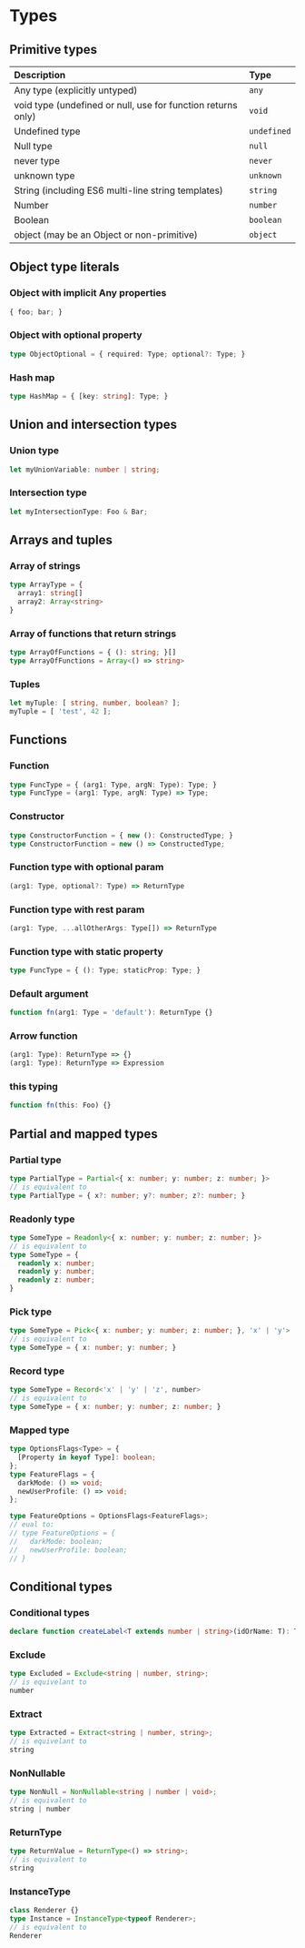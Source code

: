 # Types


## Primitive types

| Description                                                  | Type        |
|:-------------------------------------------------------------|:------------|
| Any type (explicitly untyped)                                | `any`       |
| void type (undefined or null, use for function returns only) | `void`      |
| Undefined type                                               | `undefined` |
| Null type                                                    | `null`      |
| never type                                                   | `never`     |
| unknown type                                                 | `unknown`   |
| String (including ES6 multi-line string templates)           | `string`    |
| Number                                                       | `number`    |
| Boolean                                                      | `boolean`   |
| object (may be an Object or non-primitive)                   | `object`    |

## Object type literals

### Object with implicit Any properties
```typescript
{ foo; bar; }
```

### Object with optional property
```typescript
type ObjectOptional = { required: Type; optional?: Type; }
```

### Hash map
```typescript
type HashMap = { [key: string]: Type; }
```


## Union and intersection types

### Union type
```typescript
let myUnionVariable: number | string;
```

### Intersection type
```typescript
let myIntersectionType: Foo & Bar;
```


## Arrays and tuples
### Array of strings
```typescript
type ArrayType = {
  array1: string[]
  array2: Array<string>
}
```

### Array of functions that return strings
```typescript
type ArrayOfFunctions = { (): string; }[]
type ArrayOfFunctions = Array<() => string>
```

### Tuples
```typescript
let myTuple: [ string, number, boolean? ];
myTuple = [ 'test', 42 ];
```


## Functions

### Function 	
```typescript
type FuncType = { (arg1: Type, argN: Type): Type; }
type FuncType = (arg1: Type, argN: Type) => Type;
 ```

### Constructor 
```typescript
type ConstructorFunction = { new (): ConstructedType; }
type ConstructorFunction = new () => ConstructedType;
```

### Function type with optional param
```typescript
(arg1: Type, optional?: Type) => ReturnType
```

### Function type with rest param
```typescript
(arg1: Type, ...allOtherArgs: Type[]) => ReturnType
```

### Function type with static property 
```typescript
type FuncType = { (): Type; staticProp: Type; }
```

### Default argument 
```typescript
function fn(arg1: Type = 'default'): ReturnType {}
```

### Arrow function 
```typescript
(arg1: Type): ReturnType => {}
(arg1: Type): ReturnType => Expression
```

### this typing 
```typescript
function fn(this: Foo) {}
```


## Partial and mapped types
### Partial type
```typescript
type PartialType = Partial<{ x: number; y: number; z: number; }>
// is equivalent to
type PartialType = { x?: number; y?: number; z?: number; }
```

### Readonly type
```typescript
type SomeType = Readonly<{ x: number; y: number; z: number; }>
// is equivalent to
type SomeType = {
  readonly x: number;
  readonly y: number;
  readonly z: number;
}
```

### Pick type
```typescript
type SomeType = Pick<{ x: number; y: number; z: number; }, 'x' | 'y'>
// is equivalent to
type SomeType = { x: number; y: number; }
```

### Record type
```typescript
type SomeType = Record<'x' | 'y' | 'z', number>
// is equivalent to
type SomeType = { x: number; y: number; z: number; }
```

### Mapped type
```typescript
type OptionsFlags<Type> = {
  [Property in keyof Type]: boolean;
};
type FeatureFlags = {
  darkMode: () => void;
  newUserProfile: () => void;
};

type FeatureOptions = OptionsFlags<FeatureFlags>;
// eual to:
// type FeatureOptions = {
//   darkMode: boolean;
//   newUserProfile: boolean;
// }
```

## Conditional types
### Conditional types
```typescript
declare function createLabel<T extends number | string>(idOrName: T): T extends number ? Id : Name;
```

### Exclude
```typescript
type Excluded = Exclude<string | number, string>;
// is equivelant to
number
```

### Extract
```typescript
type Extracted = Extract<string | number, string>;
// is equivelant to
string
```

### NonNullable
```typescript
type NonNull = NonNullable<string | number | void>;
// is equivalent to
string | number
```

### ReturnType
```typescript
type ReturnValue = ReturnType<() => string>;
// is equivalent to
string
```

### InstanceType
```typescript
class Renderer {}
type Instance = InstanceType<typeof Renderer>;
// is equivalent to
Renderer
```
